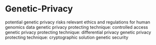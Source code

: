 # Genetic-Privacy
potential genetic privacy risks
relevant ethics and regulations for human genomics data
genetic privacy protecting technique: controlled access
genetic privacy protecting technique: differential privacy
genetic privacy protecting technique: cryptographic solution
genetic security
